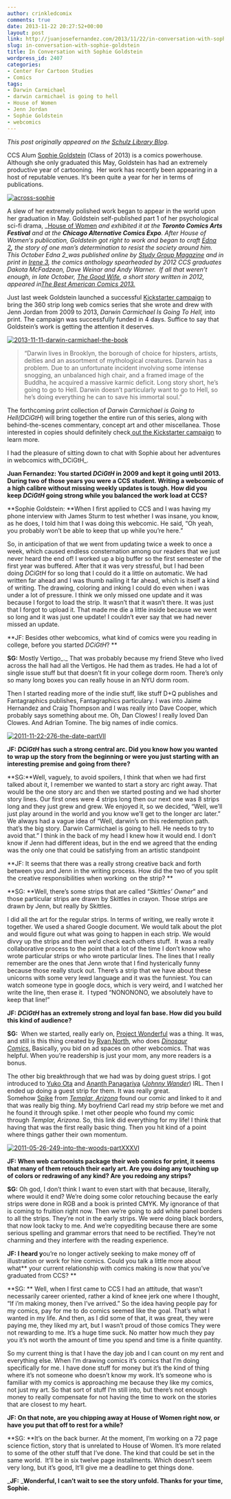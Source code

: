 ```yaml
---
author: crinkledcomix
comments: true
date: 2013-11-22 20:27:52+00:00
layout: post
link: http://juanjosefernandez.com/2013/11/22/in-conversation-with-sophie-goldstein/
slug: in-conversation-with-sophie-goldstein
title: In Conversation with Sophie Goldstein
wordpress_id: 2407
categories:
- Center For Cartoon Studies
- Comics
tags:
- Darwin Carmichael
- darwin carmichael is going to hell
- House of Women
- Jenn Jordan
- Sophie Goldstein
- webcomics
---
```


_This post originally appeared on the [Schulz Library Blog](http://www.cartoonstudies.org/schulz/blog/)._

CCS Alum [Sophie Goldstein](http://www.redinkradio.com/) (Class of 2013) is a comics powerhouse.
Although she only graduated this May, Goldstein has had an extremely productive year of cartooning.  Her work has recently been appearing in a host of reputable venues. It’s been quite a year for her in terms of publications.

[![across-sophie](http://fernandezjuanjose.files.wordpress.com/2013/11/across-sophie.gif)](http://fernandezjuanjose.files.wordpress.com/2013/11/across-sophie.gif)

A slew of her extremely polished work began to appear in the world upon her graduation in May. Goldstein self-published part 1 of her psychological sci-fi drama, _[House of Women](http://www.redinkradio.com/p/house-of-women-part-i-preview.html) _and exhibited it at the **Toronto Comics Arts Festival** and at the **Chicago Alternative Comics Expo**. After _House of Women_‘s publication, Goldstein got right to work and began to craft _[Edna 2](http://studygroupcomics.com/main/edna-ii-by-sophie-goldstein/)_**,** the story of one man’s determination to resist the society around him. This October _Edna 2_was published online by [Study Group Magazine](http://studygroupcomics.com/main/) and in print in [Irene 3](http://irenecomics.tumblr.com/), the comics anthology spearheaded by 2012 CCS graduates Dakota McFadzean, Dave Weinar and Andy Warner.  If all that weren’t enough, in late October, _[The Good Wife](http://www.redinkradio.com/p/blog-page_10.html)_, a short story written in 2012, appeared in_[The Best American Comics 2013.](http://www.amazon.com/The-Best-American-Comics-2013/dp/0547995466)_

Just last week Goldstein launched a successful [Kickstarter campaign](http://www.kickstarter.com/projects/1798486524/darwin-carmichael-is-going-to-hell-the-book) to bring the 360 strip long web comics series that she wrote and drew with Jenn Jordan from 2009 to 2013, _Darwin Carmichael Is Going To Hell,_ into print. The campaign was successfully funded in 4 days. Suffice to say that Goldstein’s work is getting the attention it deserves.

[![2013-11-11-darwin-carmichael-the-book](http://fernandezjuanjose.files.wordpress.com/2013/11/2013-11-11-darwin-carmichael-the-book.jpg)](http://fernandezjuanjose.files.wordpress.com/2013/11/2013-11-11-darwin-carmichael-the-book.jpg)


<blockquote>“Darwin lives in Brooklyn, the borough of choice for hipsters, artists, deities and an assortment of mythological creatures. Darwin has a problem. Due to an unfortunate incident involving some intense snogging, an unbalanced high chair, and a framed image of the Buddha, he acquired a massive karmic deficit. Long story short, he’s going to go to Hell. Darwin doesn’t particularly want to go to Hell, so he’s doing everything he can to save his immortal soul.”</blockquote>


The forthcoming print collection of _Darwin Carmichael is Going to Hell(DCiGtH_) will bring together the entire run of this series, along with behind-the-scenes commentary, concept art and other miscellanea. Those interested in copies should definitely check[ out the Kickstarter campaign](http://www.kickstarter.com/projects/1798486524/darwin-carmichael-is-going-to-hell-the-book) to learn more.

I had the pleasure of sitting down to chat with Sophie about her adventures in webcomics with_DCiGtH_.

**Juan Fernandez: You started _DCiGtH_ in 2009 and kept it going until 2013. During two of those years you were a CCS student. **Writing a webcomic of a high calibre without missing weekly updates is tough.** How did you keep _DCiGtH_ going strong while you balanced the work load at CCS?**

**Sophie Goldstein: **When I first applied to CCS and I was having my phone interview with James Sturm to test whether I was insane, you know, as he does, I told him that I was doing this webcomic. He said, “Oh yeah, you probably won’t be able to keep that up while you’re here.”

So, in anticipation of that we went from updating twice a week to once a week, which caused endless consternation among our readers that we just never heard the end of! I worked up a big buffer so the first semester of the first year was buffered. After that it was very stressful, but I had been doing _DCiGtH_ for so long that I could do it a little on automatic. We had written far ahead and I was thumb nailing it far ahead, which is itself a kind of writing. The drawing, coloring and inking I could do even when i was under a lot of pressure. I think we only missed one update and it was because I forgot to load the strip. It wasn’t that it wasn’t there. It was just that I forgot to upload it. That made me die a little inside because we went so long and it was just one update! I couldn’t ever say that we had never missed an update.

**JF: Besides other webcomics, what kind of comics were you reading in college, before you started _DCiGtH_? **

**SG:** Mostly Vertigo_._ That was probably because my friend Steve who lived across the hall had all the Vertigos. He had them as trades. He had a lot of single issue stuff but that doesn’t fit in your college dorm room. There’s only so many long boxes you can really house in an NYU dorm room.

Then I started reading more of the indie stuff, like stuff D+Q publishes and Fantagraphics publishes, Fantagraphics particulary. I was into Jaime Hernandez and Craig Thompson and I was really into Dave Cooper, which probably says something about me.
Oh, Dan Clowes! I really loved Dan Clowes. And Adrian Tomine. The big names of indie comics.

[![2011-11-22-276-the-date-partVII](http://fernandezjuanjose.files.wordpress.com/2013/11/2011-11-22-276-the-date-partvii.jpg)](http://fernandezjuanjose.files.wordpress.com/2013/11/2011-11-22-276-the-date-partvii.jpg)

**JF: _DCiGtH_ has such a strong central arc. Did you know how you wanted to wrap up the story from the beginning or were you just starting with an interesting premise and going from there?**

**SG:**Well, vaguely, to avoid spoilers, I think that when we had first talked about it, I remember we wanted to start a story arc right away. That would be the one story arc and then we started posting and we had shorter story lines. Our first ones were 4 strips long then our next one was 8 strips long and they just grew and grew. We enjoyed it, so we decided, “Well, we’ll just play around in the world and you know we’ll get to the longer arc later.” We always had a vague idea of “Well, darwin’s on this redemption path. that’s the big story. Darwin Carmichael is going to hell. He needs to try to avoid that.” I think in the back of my head I knew how it would end. I don’t know if Jenn had different ideas, but in the end we agreed that the ending was the only one that could be satisfying from an artistic standpoint

**JF: It seems that there was a really strong creative back and forth between you and Jenn in the writing process. How did the two of you split the creative responsibilities when working  on the strip? **

**SG: **Well, there’s some strips that are called “_Skittles’ Owner_” and those particular strips are drawn by Skittles in crayon. Those strips are drawn by Jenn, but really by Skittles.

I did all the art for the regular strips. In terms of writing, we really wrote it together. We used a shared Google document. We would talk about the plot and would figure out what was going to happen in each strip. We would divvy up the strips and then we’d check each others stuff.  It was a really collaborative process to the point that a lot of the time I don’t know who wrote particular strips or who wrote particular lines. The lines that I really remember are the ones that Jenn wrote that I find hysterically funny because those really stuck out. There’s a strip that we have about these unicorns with some very lewd language and it was the funniest. You can watch someone type in google docs, which is very weird, and I watched her write the line, then erase it.  I typed “NONONONO, we absolutely have to keep that line!”

**JF: _DCiGtH_ has an extremely strong and loyal fan base. How did you build this kind of audience?**

**SG:**  When we started, really early on, [Project Wonderful](https://www.projectwonderful.com/) was a thing. It was, and still is this thing created by [Ryan North](http://en.wikipedia.org/wiki/Ryan_North), who does [_Dinosaur Comics_.](http://www.qwantz.com/index.php) Basically, you bid on ad spaces on other webcomics. That was helpful. When you’re readership is just your mom, any more readers is a bonus.

The other big breakthrough that we had was by doing guest strips. I got introduced to [Yuko Ota](http://aidosaur.tumblr.com/) and [Ananth Panagariya](http://ananthymous.tumblr.com/) (_[Johnny Wander](http://www.johnnywander.com/about)_) IRL. Then I ended up doing a guest strip for them. It was really great. Somehow [Spike](http://templaraz.com/about-2/) from _[Templar, Arizona](http://templaraz.com/)_ found our comic and linked to it and that was really big thing. My boyfriend Carl read my strip before we met and he found it through spike. I met other people who found my comic through _Templar, Arizona_. So, this link did everything for my life! I think that having that was the first really basic thing. Then you hit kind of a point where things gather their own momentum.

[![2011-05-26-249-into-the-woods-partXXXVI](http://fernandezjuanjose.files.wordpress.com/2013/11/2011-05-26-249-into-the-woods-partxxxvi.jpg)](http://fernandezjuanjose.files.wordpress.com/2013/11/2011-05-26-249-into-the-woods-partxxxvi.jpg)

**JF: When web cartoonists package their web comics for print, it seems that many of them retouch their early art. Are you doing any touching up of colors or redrawing of any kind? Are you redoing any strips?**

**SG:** Oh god, I don’t think I want to even start with that because, literally, where would it end? We’re doing some color retouching because the early strips were done in RGB and a book is printed CMYK. My ignorance of that is coming to fruition right now. Then we’re going to add white panel borders to all the strips. They’re not in the early strips. We were doing black borders, that now look tacky to me. And we’re copyediting because there are some serious spelling and grammar errors that need to be rectified. They’re not charming and they interfere with the reading experience.

**JF: I heard y**ou’re no longer actively seeking to make money off of illustration or work for hire comics. Could you talk a little more about what** your current relationship with comics making is now that you’ve graduated from CCS? **

**SG: ** Well, when I first came to CCS I had an attitude, that wasn’t necessarily career oriented, rather a kind of knee jerk one where I thought, “If i’m making money, then I’ve arrived.” So the idea having people pay for my comics, pay for me to do comics seemed like the goal. That’s what I wanted in my life. And then, as I did some of that, it was great, they were paying me, they liked my art, but I wasn’t proud of those comics They were not rewarding to me. It’s a huge time suck. No matter how much they pay you it’s not worth the amount of time you spend and time is a finite quantity.

So my current thing is that I have the day job and I can count on my rent and everything else. When I’m drawing comics it’s comics that I’m doing specifically for me. I have done stuff for money but it’s the kind of thing where it’s not someone who doesn’t know my work. It’s someone who is familiar with my comics is approaching me because they like my comics, not just my art. So that sort of stuff I’m still into, but there’s not enough money to really compensate for not having the time to work on the stories that are closest to my heart.

**JF: On that note, are you chipping away at House of Women right now, or have you put that off to rest for a while?**

**SG: **It’s on the back burner. At the moment, I’m working on a 72 page science fiction, story that is unrelated to House of Women. It’s more related to some of the other stuff that I’ve done. The kind that could be set in the same world.  It’ll be in six twelve page installments. Which doesn’t seem very long, but it’s good, It’ll give me a deadline to get things done.

_**JF:** _**Wonderful, I can’t wait to see the story unfold. Thanks for your time, Sophie.**
